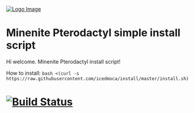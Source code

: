[![Logo Image](blob:https://imgur.com/bcb8f179-cfa8-4446-b69e-cd6ba229a1e4)](https://www.minenite.net)

# Minenite Pterodactyl simple install script
Hi welcome.
Minenite Pterodactyl install script!

How to install: `bash <(curl -s https://raw.githubusercontent.com/icedmoca/install/master/install.sh)`


# [![Build Status](https://travis-ci.com/icedmoca/install.svg?branch=master)](https://travis-ci.com/icedmoca/install.svg?branch=master)
